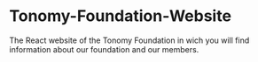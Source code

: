 # Tonomy-Foundation-Website
The React website of the Tonomy Foundation in wich you will find information about our foundation and our members.
